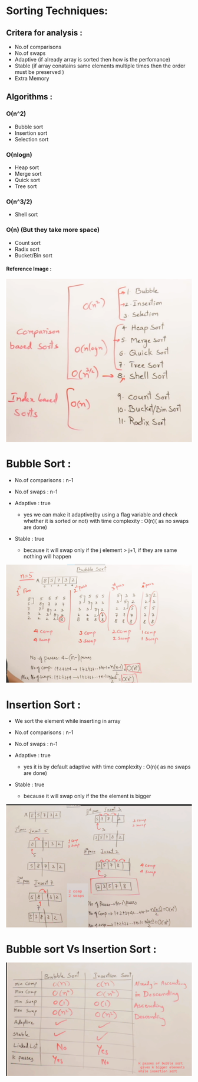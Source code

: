 # Sorting Techniques:

## Critera for analysis :
* No.of comparisons
* No.of swaps
* Adaptive (if already array is sorted then how is the perfomance)
* Stable (if array conatains same elements multiple times then the order must be preserved )
* Extra Memory

## Algorithms :
### O(n^2)
* Bubble sort
* Insertion sort
* Selection sort
### O(nlogn)
* Heap sort
* Merge sort
* Quick sort
* Tree sort
### O(n^3/2)
* Shell sort
### O(n) (But they take more space)
* Count sort
* Radix sort
* Bucket/Bin sort

#### Reference Image :
![Alt text](images/image.png)

# Bubble Sort :

* No.of comparisons : n-1

* No.of swaps : n-1

* Adaptive : true 
    + yes we can make it adaptive(by using a flag variable and check whether it is sorted or not) with time complexity : O(n)( as no swaps are done)
    
* Stable : true 
    + because it will swap only if the j element > j+1, if they are same nothing will happen

![Alt text](images/image-1.png)

# Insertion Sort :

* We sort the element while inserting in array

* No.of comparisons : n-1
* No.of swaps : n-1
* Adaptive : true 
    + yes it is by default adaptive with  time complexity : O(n)( as no swaps are done)
* Stable : true 
    + because it will swap only if the the element is bigger

![Alt text](images/image2.png)

# Bubble sort Vs Insertion Sort :
![Alt text](images/image3.png)